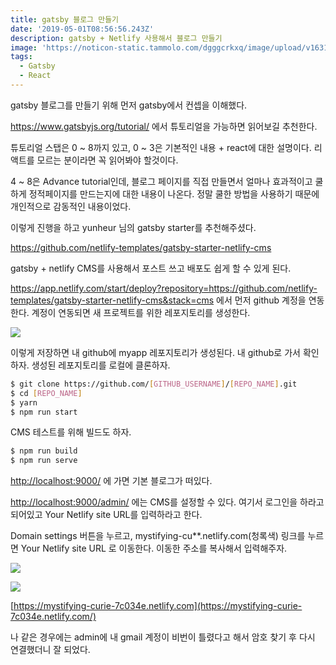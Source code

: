 ```yaml
---
title: gatsby 블로그 만들기
date: '2019-05-01T08:56:56.243Z'
description: gatsby + Netlify 사용해서 블로그 만들기
image: 'https://noticon-static.tammolo.com/dgggcrkxq/image/upload/v1631952585/tlog/cover/gatsby_zucriz.jpg'
tags:
  - Gatsby
  - React
---
```


gatsby 블로그를 만들기 위해 먼저  gatsby에서 컨셉을 이해했다. 

<https://www.gatsbyjs.org/tutorial/> 에서 튜토리얼을 가능하면 읽어보길 추천한다.

튜토리얼 스탭은 0 \~ 8까지 있고, 0 \~ 3은 기본적인 내용 + react에 대한 설명이다. 리액트를 모르는 분이라면 꼭 읽어봐야 할것이다.

4 ~ 8은 Advance tutorial인데, 블로그 페이지를 직접 만들면서 얼마나 효과적이고 쿨하게 정적페이지를 만드는지에 대한 내용이 나온다. 정말 쿨한 방법을 사용하기 때문에 개인적으로 감동적인 내용이었다.

이렇게 진행을 하고 yunheur 님의 gatsby starter를 추천해주셨다.

<https://github.com/netlify-templates/gatsby-starter-netlify-cms>

gatsby + netlify CMS를 사용해서 포스트 쓰고 배포도 쉽게 할 수 있게 된다.

<https://app.netlify.com/start/deploy?repository=https://github.com/netlify-templates/gatsby-starter-netlify-cms&stack=cms> 에서 먼저 github 계정을 연동한다. 계정이 연동되면 새 프로젝트를 위한 레포지토리를 생성한다. 

![](https://noticon-static.tammolo.com/dgggcrkxq/image/upload/v1631952570/tlog/_2019-05-01__5-aaa67035-0c6a-40bf-bffa-9c011d5db4c3.26.26_wgsfx2.png)

이렇게 저장하면 내 github에 myapp 레포지토리가 생성된다. 내 github로 가서 확인하자. 생성된 레포지토리를 로컬에 클론하자.

```bash
$ git clone https://github.com/[GITHUB_USERNAME]/[REPO_NAME].git
$ cd [REPO_NAME]
$ yarn
$ npm run start
```

CMS 테스트를 위해 빌드도 하자.

```bash
$ npm run build
$ npm run serve
```

[http://localhost:9000/](http://localhost:9000/admin/#/) 에 가면 기본 블로그가 떠있다.

[http://localhost:9000/admin/](http://localhost:9000/admin/#/) 에는 CMS를 설정할 수 있다. 여기서 로그인을 하라고 되어있고 Your Netlify site URL를 입력하라고 한다. 

Domain settings 버튼을 누르고, mystifying-cu\*\*.netlify.com(청록색) 링크를 누르면 Your Netlify site URL 로 이동한다. 이동한 주소를 복사해서 입력해주자.

![](https://noticon-static.tammolo.com/dgggcrkxq/image/upload/v1631952570/tlog/_2019-05-01__5-95757168-0b53-4e33-93ff-b91337b669c9.31.05_bblgcc.png)

![](https://noticon-static.tammolo.com/dgggcrkxq/image/upload/v1631952570/tlog/_2019-05-01__5-295ce5a2-dd72-4a62-9cf8-43fa3d85491f.32.37_orsmoc.png)

[https://mystifying-curie-7c034e.netlify.com](https://mystifying-curie-7c034e.netlify.com/)

나 같은 경우에는 admin에 내 gmail 계정이 비번이 틀렸다고 해서 암호 찾기 후 다시 연결했더니 잘 되었다.
